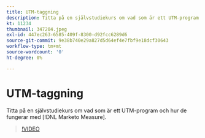 ```yaml
---
title: UTM-taggning
description: Titta på en självstudiekurs om vad som är ett UTM-program och hur de fungerar med [!DNL Marketo Measure].
kt: 11234
thumbnail: 347204.jpeg
exl-id: 447ec263-6585-409f-8300-d92fcc6289d6
source-git-commit: 9e38b740e29a827d5d64ef4e7fbf9e18dcf30643
workflow-type: tm+mt
source-wordcount: '0'
ht-degree: 0%

---
```


# UTM-taggning

Titta på en självstudiekurs om vad som är ett UTM-program och hur de fungerar med [!DNL Marketo Measure].

>[!VIDEO](https://video.tv.adobe.com/v/347204/?quality=12&learn=on)
